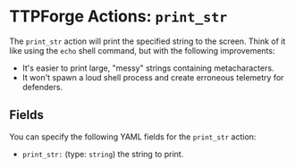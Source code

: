 # TTPForge Actions: `print_str`

The `print_str` action will print the specified string to the screen. Think of
it like using the `echo` shell command, but with the following improvements:

- It's easier to print large, "messy" strings containing metacharacters.
- It won't spawn a loud shell process and create erroneous telemetry for
  defenders.

## Fields

You can specify the following YAML fields for the `print_str` action:

- `print_str:` (type: `string`) the string to print.
